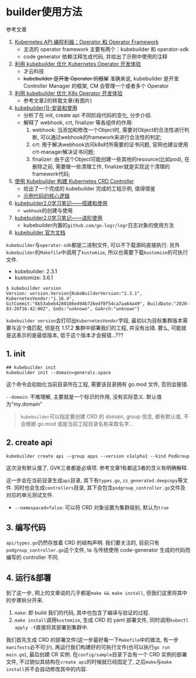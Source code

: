 # builder使用方法

参考文章

1. [Kubernetes API 编程利器：Operator 和 Operator Framework](https://www.cnblogs.com/yunqishequ/p/12395754.html)
    - 主流的 operator framework 主要有两个：kubebuilder 和 operator-sdk
    - code generator 依赖注释生成代码, 并给出了示例中使用的注释
2. [利用 kubebuilder 优化 Kubernetes Operator 开发体验](https://caicloud.io/blog/5d02213311f1d9002c8543ef)
    - 才云科技
    - ~~kubebuilder 是开发 Operator 的框架~~ 准确来说, kubebuilder 是开发 Controller Manager 的框架, CM 会管理一个或者多个 Operator
3. [利用 kubebuilder 优化 K8s Operator 开发体验](http://k8smeetup.com/article/VkpAij8gP)
    - 参考文章2的转载文章(有图片)
4. [kubebuilder(1)-安装和使用](https://www.jianshu.com/p/de4dd9c9ad47)
    - 分析了在 init, create api 不同阶段代码的变化, 分步介绍.
    - 解释了 webhook, crt, finalizer 等各组件的作用:
        1. webhook: 当添加和修改一个Object时, 需要对Object的合法性进行判断, 可以通过webhook的framework来进行合法性的判定; 
        2. crt: 用于解决webhook访问k8s时所需要的证书问题, 官网也建议使用crt-manager解决证书问题; 
        3. finalizer: 由于这个Object可能创建一些其他的resource(比如pod), 在删除之前, 需要做一些清理工作, finalizer就是实现这个清理的framework代码; 
5. [使用 Kubebuilder 构建 Kubernetes CRD Controller](https://blog.ihypo.net/15645917310391.html)
    - 给出了一个完成的 kubebuilder 完成的工程示例, 值得借鉴
    - [示例代码的核心逻辑](https://github.com/Coderhypo/KubeService/blob/master/pkg/controller/microservice/microservice_controller.go)
6. [kubebuilder2.0学习笔记——搭建和使用](https://segmentfault.com/a/1190000020338350)
    - `webhook`的创建与使用
7. [kubebuilder2.0学习笔记——进阶使用](https://segmentfault.com/a/1190000020359577)
    - kubebuilder内置的`github.com/go-logr/logr`日志对象的使用方法
8. [kubebuilder 官方文档](https://book.kubebuilder.io/introduction.html)

`kubebuilder`与`operator-sdk`都是二进制文件, 可以不下载源码直接执行. 另外`kubebuilder`的`Makefile`中调用了`kustomize`, 所以也需要下载`kustomize`的可执行文件.

- kubebuilder: 2.3.1
- kustomize: 3.6.1

```console
$ kubebuilder version
Version: version.Version{KubeBuilderVersion:"2.3.1", KubernetesVendor:"1.16.4", GitCommit:"8b53abeb4280186e494b726edf8f54ca7aa64a49", BuildDate:"2020-03-26T16:42:00Z", GoOs:"unknown", GoArch:"unknown"}
```

`kubebuilder version`会打印出`KubernetesVendor`字段, 最初以为目标集群版本需要与这个值匹配, 但是在 1.17.2 集群中部署我们的工程, 并没有出错. 要么, 可能就是这表示的是最低版本, 低于这个版本才会报错...???

## 1. init

```console
## kubebuilder init
kubebuilder init --domain=generals.space
```

这个命令会初始化当前目录所在工程, 需要该目录拥有 go.mod 文件, 否则会报错.

`--domain`: 不难理解, 主要就是一个标识的作用, 没有实际意义. 默认值为"my.domain"

> `kubebuilder`可以指定要创建 CRD 的 domain, group 信息, 都有默认值, 不会根据 go.mod 或是当前工程目录名称来取名字...

## 2. create api

```
kubebuilder create api --group apps --version v1alpha1 --kind PodGroup
```

这次没有默认值了, GVK三者都是必填项. 参考文章1有都这3者的含义有明确解释.

这一步会在当前目录生成`api`目录, 其下有`types.go`, `zz_generated.deepcopy`等文件. 同时也会生成`controllers`目录, 其下会包含`podgroup_controller.go`文件及对应的单元测试文件.

- `--namespaced=false`: 可以将 CRD 对象设置为集群级别, 默认为`true`

## 3. 编写代码

`api/types.go`仍然存放着 CRD 的结构声明. 我们要关注的, 目前只有`podgroup_controller.go`这个文件, ta 与传统使用 code-generator 生成的代码而编写的 controller 不同.

## 4. 运行&部署

到了这一步, 网上的文章说的几乎都是`make && make install`, 但我们这里将其中的步骤拆分开来.

1. `make`: 即 build 我们的代码, 其中也包含了编译与验证的过程.
2. `make install`调用`kustomize`, 生成 CRD 的 yaml 部署文件, 同时调用`kubectl apply -f`直接将其部署到集群中.

我们首先生成 CRD 的部署文件(这一步最好看一下`Makefile`中的做法, 有一步`manifests`必不可少), 再运行我们构建好的可执行文件(也可以执行`go run main.go`), 最后创建 CR 实例. 在`config/sample`目录下会有一个 CRD 实例的部署文件, 不过貌似其结构在`create api`的时候就已经固定了, 之后`make`与`make install`并不会自动修改其中的内容.

